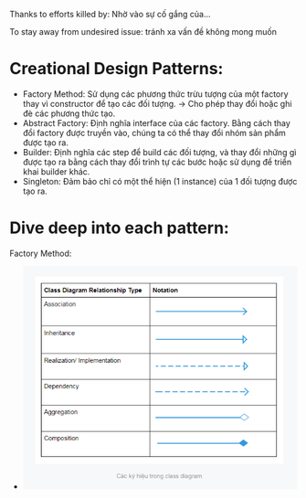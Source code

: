 Thanks to efforts killed by: Nhờ vào sự cố gắng của...

To stay away from undesired issue: tránh xa vấn đề không mong muốn 


# Creational Design Patterns:
- Factory Method: Sử dụng các phương thức trừu tượng của một factory thay vì constructor để tạo các đối tượng. -> Cho phép thay đổi hoặc ghi đè các phương thức tạo.
- Abstract Factory: Định nghĩa interface của các factory. Bằng cách thay đổi factory được truyền vào, chúng ta có thể thay đổi nhóm sản phẩm được tạo ra.
- Builder: Định nghĩa các step để build các đối tượng, và thay đổi những gì được tạo ra bằng cách thay đổi trình tự các bước hoặc sử dụng để triển khai builder khác. 
- Singleton: Đảm bảo chỉ có một thể hiện (1 instance) của 1 đối tượng được tạo ra.


# Dive deep into each pattern:

Factory Method:
- ![alt text](image.png)